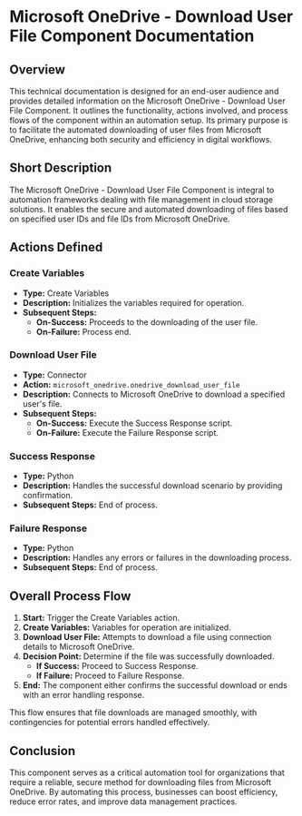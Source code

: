 # Microsoft OneDrive - Download User File Component Documentation

## Overview

This technical documentation is designed for an end-user audience and provides detailed information on the Microsoft OneDrive - Download User File Component. It outlines the functionality, actions involved, and process flows of the component within an automation setup. Its primary purpose is to facilitate the automated downloading of user files from Microsoft OneDrive, enhancing both security and efficiency in digital workflows.

## Short Description

The Microsoft OneDrive - Download User File Component is integral to automation frameworks dealing with file management in cloud storage solutions. It enables the secure and automated downloading of files based on specified user IDs and file IDs from Microsoft OneDrive.

## Actions Defined

### Create Variables
- **Type:** Create Variables
- **Description:** Initializes the variables required for operation.
- **Subsequent Steps:**
  - **On-Success:** Proceeds to the downloading of the user file.
  - **On-Failure:** Process end.

### Download User File
- **Type:** Connector
- **Action:** `microsoft_onedrive.onedrive_download_user_file`
- **Description:** Connects to Microsoft OneDrive to download a specified user's file.
- **Subsequent Steps:**
  - **On-Success:** Execute the Success Response script.
  - **On-Failure:** Execute the Failure Response script.

### Success Response
- **Type:** Python
- **Description:** Handles the successful download scenario by providing confirmation.
- **Subsequent Steps:** End of process.

### Failure Response
- **Type:** Python
- **Description:** Handles any errors or failures in the downloading process.
- **Subsequent Steps:** End of process.

## Overall Process Flow

1. **Start:** Trigger the Create Variables action.
2. **Create Variables:** Variables for operation are initialized.
3. **Download User File:** Attempts to download a file using connection details to Microsoft OneDrive.
4. **Decision Point:** Determine if the file was successfully downloaded.
   - **If Success:** Proceed to Success Response.
   - **If Failure:** Proceed to Failure Response.
5. **End:** The component either confirms the successful download or ends with an error handling response.

This flow ensures that file downloads are managed smoothly, with contingencies for potential errors handled effectively.

## Conclusion

This component serves as a critical automation tool for organizations that require a reliable, secure method for downloading files from Microsoft OneDrive. By automating this process, businesses can boost efficiency, reduce error rates, and improve data management practices.
